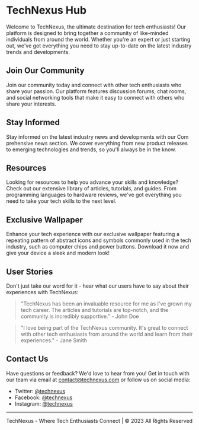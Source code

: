 <!--font:Poppins-->

# TechNexus Hub

Welcome to TechNexus, the ultimate destination for tech enthusiasts! Our platform is designed to bring together a community of like-minded individuals from around the world. Whether you're an expert or just starting out, we've got everything you need to stay up-to-date on the latest industry trends and developments.

## Join Our Community

Join our community today and connect with other tech enthusiasts who share your passion. Our platform features discussion forums, chat rooms, and social networking tools that make it easy to connect with others who share your interests.

## Stay Informed

Stay informed on the latest industry news and developments with our Com<wbr>pre<wbr>hen<wbr>sive news section. We cover everything from new product releases to emerging technologies and trends, so you'll always be in the know.

## Resources

Looking for resources to help you advance your skills and knowledge? Check out our extensive library of articles, tutorials, and guides. From programming languages to hardware reviews, we've got everything you need to take your tech skills to the next level.

## Exclusive Wallpaper

Enhance your tech experience with our exclusive wallpaper featuring a repeating pattern of abstract icons and symbols commonly used in the tech industry, such as computer chips and power buttons. Download it now and give your device a sleek and modern look!

## User Stories

Don't just take our word for it - hear what our users have to say about their experiences with TechNexus:

> "TechNexus has been an invaluable resource for me as I've grown my tech career. The articles and tutorials are top-notch, and the community is incredibly supportive." - John Doe

> "I love being part of the TechNexus community. It's great to connect with other tech enthusiasts from around the world and learn from their experiences." - Jane Smith

## Contact Us

Have questions or feedback? We'd love to hear from you! Get in touch with our team via email at [contact@technexus.com](mailto:contact@technexus.com) or follow us on social media:

-   Twitter: [@technexus](#)
-   Facebook: [@technexus](#)
-   Instagram: [@technexus](#)

---

TechNexus - Where Tech Enthusiasts Connect | © 2023 All Rights Reserved

<!--

Write me content for website with wallpaper which alt text is:

"A wallpaper with a repeating pattern of abstract icons and symbols commonly used in the tech industry, such as computer chips and power buttons."

The name/title of the page should not be 1:1 copy of the alt text but rather a real content of the website which is using this wallpaper.

- Use markdown format
- Start with heading
- Heading should be short and concise
- The content should look like a real website
- The website should not be about the wallpaper, wallpaper is just a related background
- Heading should be contain work "wallpaper" or "background"
- Include real sections like references, contact, user stories, etc. use things relevant to the page purpose.
- Feel free to use structure like headings, bullets, numbering, blockquotes, paragraphs, horizontal lines, etc.
- You can use formatting like bold or _italic_
- You can include UTF-8 emojis
- Links should be only #hash anchors (and you can refer to the document itself)
- Do not include images


---


# TechConnect: Connecting Tech Enthusiasts Worldwide

Welcome to TechConnect, the ultimate destination for tech enthusiasts worldwide! Our platform is designed to bring together like-minded individuals who share a passion for all things tech. Whether you're a seasoned pro or just starting out, we've got everything you need to stay up-to-date on the latest industry trends and developments.

## Join Our Community

Join our community of tech enthusiasts today and start connecting with other like-minded individuals from around the world. Our platform features a variety of discussion forums, chat rooms, and social networking tools that make it easy to connect with others who share your interests.

## Stay Informed

Stay informed on the latest industry news and developments with our Com<wbr>pre<wbr>hen<wbr>sive news section. We cover everything from new product releases to emerging technologies and trends, so you'll always be in the know.

## Resources

Looking for resources to help you advance your skills and knowledge? Check out our extensive library of articles, tutorials, and guides. From programming languages to hardware reviews, we've got everything you need to take your tech skills to the next level.

## Wallpaper

Enhance your tech experience with our exclusive wallpaper featuring a repeating pattern of abstract icons and symbols commonly used in the tech industry, such as computer chips and power buttons. Download it now and give your device a sleek and modern look!

## User Stories

Don't just take our word for it - hear what our users have to say about their experiences with TechConnect:

> "I love being part of the TechConnect community. It's great to connect with other tech enthusiasts from around the world and learn from their experiences." - John Doe

> "TechConnect has been an invaluable resource for me as I've grown my tech career. The articles and tutorials are top-notch, and the community is incredibly supportive." - Jane Smith

## Contact Us

Have questions or feedback? We'd love to hear from you! Get in touch with our team via email at [contact@techconnect.com](mailto:contact@techconnect.com) or follow us on social media:

- Twitter: [@techconnect](#)
- Facebook: [@techconnect](#)
- Instagram: [@techconnect](#)

---

TechConnect - Connecting Tech Enthusiasts Worldwide | © 2023 All Rights Reserved


---


Heading is too long, rewrite whole content.


---


# TechConnect: Your Ultimate Destination for All Things Tech

Welcome to TechConnect, the one-stop-shop for all your tech needs! Our platform is designed to bring together a community of tech enthusiasts from around the world. Whether you're an expert or just starting out, we've got everything you need to stay up-to-date on the latest industry trends and developments.

## Join Our Community

Join our community today and connect with like-minded individuals who share your passion for tech. Our platform features discussion forums, chat rooms, and social networking tools that make it easy to connect with others who share your interests.

## Stay Informed

Stay informed on the latest industry news and developments with our Com<wbr>pre<wbr>hen<wbr>sive news section. We cover everything from new product releases to emerging technologies and trends, so you'll always be in the know.

## Resources

Looking for resources to help you advance your skills and knowledge? Check out our extensive library of articles, tutorials, and guides. From programming languages to hardware reviews, we've got everything you need to take your tech skills to the next level.

## Exclusive Wallpaper

Enhance your tech experience with our exclusive wallpaper featuring a repeating pattern of abstract icons and symbols commonly used in the tech industry, such as computer chips and power buttons. Download it now and give your device a sleek and modern look!

## User Stories

Don't just take our word for it - hear what our users have to say about their experiences with TechConnect:

> "I love being part of the TechConnect community. It's great to connect with other tech enthusiasts from around the world and learn from their experiences." - John Doe

> "TechConnect has been an invaluable resource for me as I've grown my tech career. The articles and tutorials are top-notch, and the community is incredibly supportive." - Jane Smith

## Contact Us

Have questions or feedback? We'd love to hear from you! Get in touch with our team via email at [contact@techconnect.com](mailto:contact@techconnect.com) or follow us on social media:

- Twitter: [@techconnect](#)
- Facebook: [@techconnect](#)
- Instagram: [@techconnect](#)

---

TechConnect - Your Ultimate Destination for All Things Tech | © 2023 All Rights Reserved


---


Heading is too long, rewrite whole content.


---


# TechHub: Your Hub for All Things Tech

Welcome to TechHub, your ultimate hub for all things tech! Our platform is designed to bring together a community of tech enthusiasts from around the world. Whether you're an expert or just starting out, we've got everything you need to stay up-to-date on the latest industry trends and developments.

## Join Our Community

Join our community today and connect with like-minded individuals who share your passion for tech. Our platform features discussion forums, chat rooms, and social networking tools that make it easy to connect with others who share your interests.

## Stay Informed

Stay informed on the latest industry news and developments with our Com<wbr>pre<wbr>hen<wbr>sive news section. We cover everything from new product releases to emerging technologies and trends, so you'll always be in the know.

## Resources

Looking for resources to help you advance your skills and knowledge? Check out our extensive library of articles, tutorials, and guides. From programming languages to hardware reviews, we've got everything you need to take your tech skills to the next level.

## Exclusive Wallpaper

Enhance your tech experience with our exclusive wallpaper featuring a repeating pattern of abstract icons and symbols commonly used in the tech industry, such as computer chips and power buttons. Download it now and give your device a sleek and modern look!

## User Stories

Don't just take our word for it - hear what our users have to say about their experiences with TechHub:

> "TechHub has been my go-to source for all things tech. The community is incredibly supportive and I've learned so much from the articles and tutorials." - John Doe

> "I love being part of the TechHub community. It's great to connect with other tech enthusiasts from around the world and learn from their experiences." - Jane Smith

## Contact Us

Have questions or feedback? We'd love to hear from you! Get in touch with our team via email at [contact@techhub.com](mailto:contact@techhub.com) or follow us on social media:

- Twitter: [@techhub](#)
- Facebook: [@techhub](#)
- Instagram: [@techhub](#)

---

TechHub - Your Hub for All Things Tech | © 2023 All Rights Reserved


---


Heading is too long, rewrite whole content.


---


# TechNexus: Where Tech Enthusiasts Connect

Welcome to TechNexus, the ultimate destination for tech enthusiasts! Our platform is designed to bring together a community of like-minded individuals from around the world. Whether you're an expert or just starting out, we've got everything you need to stay up-to-date on the latest industry trends and developments.

## Join Our Community

Join our community today and connect with other tech enthusiasts who share your passion. Our platform features discussion forums, chat rooms, and social networking tools that make it easy to connect with others who share your interests.

## Stay Informed

Stay informed on the latest industry news and developments with our Com<wbr>pre<wbr>hen<wbr>sive news section. We cover everything from new product releases to emerging technologies and trends, so you'll always be in the know.

## Resources

Looking for resources to help you advance your skills and knowledge? Check out our extensive library of articles, tutorials, and guides. From programming languages to hardware reviews, we've got everything you need to take your tech skills to the next level.

## Exclusive Wallpaper

Enhance your tech experience with our exclusive wallpaper featuring a repeating pattern of abstract icons and symbols commonly used in the tech industry, such as computer chips and power buttons. Download it now and give your device a sleek and modern look!

## User Stories

Don't just take our word for it - hear what our users have to say about their experiences with TechNexus:

> "TechNexus has been an invaluable resource for me as I've grown my tech career. The articles and tutorials are top-notch, and the community is incredibly supportive." - John Doe

> "I love being part of the TechNexus community. It's great to connect with other tech enthusiasts from around the world and learn from their experiences." - Jane Smith

## Contact Us

Have questions or feedback? We'd love to hear from you! Get in touch with our team via email at [contact@technexus.com](mailto:contact@technexus.com) or follow us on social media:

- Twitter: [@technexus](#)
- Facebook: [@technexus](#)
- Instagram: [@technexus](#)

---

TechNexus - Where Tech Enthusiasts Connect | © 2023 All Rights Reserved


---


Write me a Google font which is best fitting for the website.

Pick from the list:
- Exo 2
- Montserrat
- Lobster
- Raleway
- Alegreya
- Inter
- Orbitron
- Great Vibes
- Poppins
- Futura
- Lato
- IBM Plex Sans
- Open Sans
- Playfair Display
- Barlow Condensed
- Dancing Script
- Roboto


Write just the font name nothing else.


---


Poppins

-->
